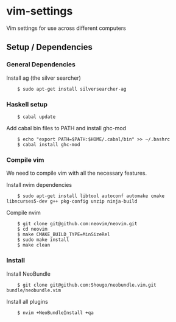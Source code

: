 vim-settings
============

Vim settings for use across different computers


## Setup / Dependencies ##


### General Dependencies ###

Install ag (the silver searcher)

        $ sudo apt-get install silversearcher-ag


### Haskell setup ###

        $ cabal update

Add cabal bin files to PATH and install ghc-mod

        $ echo "export PATH=$PATH:$HOME/.cabal/bin" >> ~/.bashrc
        $ cabal install ghc-mod


### Compile vim ###

We need to compile vim with all the necessary features.

Install nvim dependencies

        $ sudo apt-get install libtool autoconf automake cmake libncurses5-dev g++ pkg-config unzip ninja-build

Compile nvim

        $ git clone git@github.com:neovim/neovim.git
        $ cd neovim
        $ make CMAKE_BUILD_TYPE=MinSizeRel
        $ sudo make install
        $ make clean


### Install ###

Install NeoBundle
    
        $ git clone git@github.com:Shougo/neobundle.vim.git bundle/neobundle.vim

Install all plugins
    
        $ nvim +NeoBundleInstall +qa
